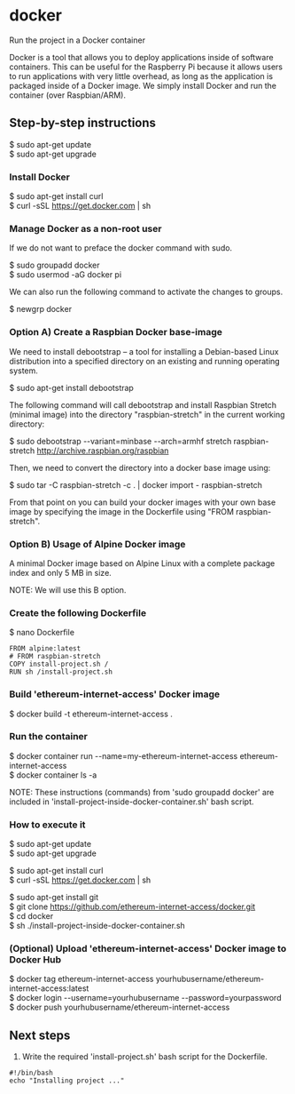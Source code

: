 # docker
Run the project in a Docker container

Docker is a tool that allows you to deploy applications inside of software containers. This can be useful for the Raspberry Pi because it allows users to run applications with very little overhead, as long as the application is packaged inside of a Docker image. We simply install Docker and run the container (over Raspbian/ARM).

## Step-by-step instructions

$ sudo apt-get update  
$ sudo apt-get upgrade  

### Install Docker

$ sudo apt-get install curl  
$ curl -sSL https://get.docker.com | sh

### Manage Docker as a non-root user

If we do not want to preface the docker command with sudo.

$ sudo groupadd docker  
$ sudo usermod -aG docker pi  

We can also run the following command to activate the changes to groups.

$ newgrp docker  

### Option A) Create a Raspbian Docker base-image

We need to install debootstrap – a tool for installing a Debian-based Linux distribution into a specified directory on an existing and running operating system.

$ sudo apt-get install debootstrap

The following command will call debootstrap and install Raspbian Stretch (minimal image) into the directory "raspbian-stretch" in the current working directory:

$ sudo debootstrap --variant=minbase --arch=armhf stretch raspbian-stretch http://archive.raspbian.org/raspbian

Then, we need to convert the directory into a docker base image using:

$ sudo tar -C raspbian-stretch -c . | docker import - raspbian-stretch

From that point on you can build your docker images with your own base image by specifying the image in the Dockerfile using "FROM raspbian-stretch".

### Option B) Usage of Alpine Docker image

A minimal Docker image based on Alpine Linux with a complete package index and only 5 MB in size.  

NOTE: We will use this B option.  

### Create the following Dockerfile

$ nano Dockerfile

```
FROM alpine:latest  
# FROM raspbian-stretch
COPY install-project.sh /  
RUN sh /install-project.sh  
```

### Build 'ethereum-internet-access' Docker image

$ docker build -t ethereum-internet-access .    

### Run the container

$ docker container run --name=my-ethereum-internet-access ethereum-internet-access  
$ docker container ls -a  

NOTE: These instructions (commands) from 'sudo groupadd docker' are included in 'install-project-inside-docker-container.sh' bash script.  

### How to execute it  

$ sudo apt-get update  
$ sudo apt-get upgrade  

$ sudo apt-get install curl  
$ curl -sSL https://get.docker.com | sh  

$ sudo apt-get install git  
$ git clone https://github.com/ethereum-internet-access/docker.git  
$ cd docker  
$ sh ./install-project-inside-docker-container.sh  

### (Optional) Upload 'ethereum-internet-access' Docker image to Docker Hub

$ docker tag ethereum-internet-access yourhubusername/ethereum-internet-access:latest  
$ docker login --username=yourhubusername --password=yourpassword  
$ docker push yourhubusername/ethereum-internet-access  

## Next steps

1. Write the required 'install-project.sh' bash script for the Dockerfile.  

```
#!/bin/bash
echo "Installing project ..."
```
